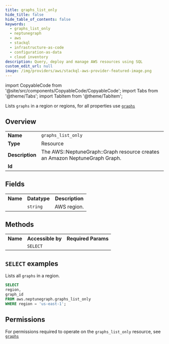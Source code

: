 ```yaml
---
title: graphs_list_only
hide_title: false
hide_table_of_contents: false
keywords:
  - graphs_list_only
  - neptunegraph
  - aws
  - stackql
  - infrastructure-as-code
  - configuration-as-data
  - cloud inventory
description: Query, deploy and manage AWS resources using SQL
custom_edit_url: null
image: /img/providers/aws/stackql-aws-provider-featured-image.png
---
```


import CopyableCode from '@site/src/components/CopyableCode/CopyableCode';
import Tabs from '@theme/Tabs';
import TabItem from '@theme/TabItem';

Lists <code>graphs</code> in a region or regions, for all properties use <a href="/providers/aws/serviceName/graphs/"><code>graphs</code></a>

## Overview
<table><tbody>
<tr><td><b>Name</b></td><td><code>graphs_list_only</code></td></tr>
<tr><td><b>Type</b></td><td>Resource</td></tr>
<tr><td><b>Description</b></td><td>The AWS::NeptuneGraph::Graph resource creates an Amazon NeptuneGraph Graph.</td></tr>
<tr><td><b>Id</b></td><td><CopyableCode code="aws.neptunegraph.graphs_list_only" /></td></tr>
</tbody></table>

## Fields
<table><tbody><tr><th>Name</th><th>Datatype</th><th>Description</th></tr><tr><td><CopyableCode code="region" /></td><td><code>string</code></td><td>AWS region.</td></tr>
</tbody></table>

## Methods

<table><tbody>
  <tr>
    <th>Name</th>
    <th>Accessible by</th>
    <th>Required Params</th>
  </tr>
  <tr>
    <td><CopyableCode code="list_resources" /></td>
    <td><code>SELECT</code></td>
    <td><CopyableCode code="region" /></td>
  </tr>
</tbody></table>

## `SELECT` examples
Lists all <code>graphs</code> in a region.
```sql
SELECT
region,
graph_id
FROM aws.neptunegraph.graphs_list_only
WHERE region = 'us-east-1';
```


## Permissions

For permissions required to operate on the <code>graphs_list_only</code> resource, see <a href="/providers/aws/neptunegraph/graphs/#permissions"><code>graphs</code></a>

